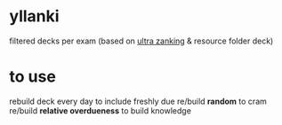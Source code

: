 # yllanki
filtered decks per exam (based on [ultra zanking](https://www.reddit.com/r/medicalschoolanki/comments/cypgj6/the_king_of_all_step_1_anki_decks/) & resource folder deck)

# to use
rebuild deck every day to include freshly due
re/build **random** to cram
re/build **relative overdueness** to build knowledge
